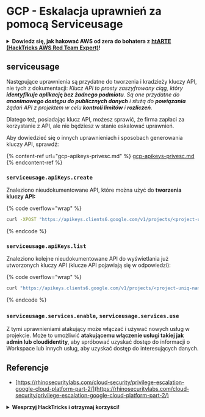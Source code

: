 # GCP - Eskalacja uprawnień za pomocą Serviceusage

<details>

<summary><strong>Dowiedz się, jak hakować AWS od zera do bohatera z</strong> <a href="https://training.hacktricks.xyz/courses/arte"><strong>htARTE (HackTricks AWS Red Team Expert)</strong></a><strong>!</strong></summary>

Inne sposoby wsparcia HackTricks:

* Jeśli chcesz zobaczyć swoją **firmę reklamowaną w HackTricks** lub **pobrać HackTricks w formacie PDF**, sprawdź [**PLAN SUBSKRYPCYJNY**](https://github.com/sponsors/carlospolop)!
* Zdobądź [**oficjalne gadżety PEASS & HackTricks**](https://peass.creator-spring.com)
* Odkryj [**Rodzinę PEASS**](https://opensea.io/collection/the-peass-family), naszą kolekcję ekskluzywnych [**NFT**](https://opensea.io/collection/the-peass-family)
* **Dołącz do** 💬 [**grupy Discord**](https://discord.gg/hRep4RUj7f) lub [**grupy telegramowej**](https://t.me/peass) lub **śledź** mnie na **Twitterze** 🐦 [**@carlospolopm**](https://twitter.com/carlospolopm)**.**
* **Podziel się swoimi sztuczkami hakerskimi, przesyłając PR-y do** [**HackTricks**](https://github.com/carlospolop/hacktricks) i [**HackTricks Cloud**](https://github.com/carlospolop/hacktricks-cloud) github repos.

</details>

## serviceusage

Następujące uprawnienia są przydatne do tworzenia i kradzieży kluczy API, nie tych z dokumentacji: _Klucz API to prosty zaszyfrowany ciąg, który **identyfikuje aplikację bez żadnego podmiotu**. Są one przydatne do **anonimowego dostępu do publicznych danych** i służą do **powiązania** żądań API z projektem w celu **kontroli limitów** i **rozliczeń**._

Dlatego też, posiadając klucz API, możesz sprawić, że firma zapłaci za korzystanie z API, ale nie będziesz w stanie eskalować uprawnień.

Aby dowiedzieć się o innych uprawnieniach i sposobach generowania kluczy API, sprawdź:

{% content-ref url="gcp-apikeys-privesc.md" %}
[gcp-apikeys-privesc.md](gcp-apikeys-privesc.md)
{% endcontent-ref %}

### `serviceusage.apiKeys.create`

Znaleziono nieudokumentowane API, które można użyć do **tworzenia kluczy API:**

{% code overflow="wrap" %}
```bash
curl -XPOST "https://apikeys.clients6.google.com/v1/projects/<project-uniq-name>/apiKeys?access_token=$(gcloud auth print-access-token)"
```
{% endcode %}

### `serviceusage.apiKeys.list`

Znaleziono kolejne nieudokumentowane API do wyświetlania już utworzonych kluczy API (klucze API pojawiają się w odpowiedzi): 

{% code overflow="wrap" %}
```bash
curl "https://apikeys.clients6.google.com/v1/projects/<project-uniq-name>/apiKeys?access_token=$(gcloud auth print-access-token)"
```
{% endcode %}

### **`serviceusage.services.enable`**, **`serviceusage.services.use`**

Z tymi uprawnieniami atakujący może włączać i używać nowych usług w projekcie. Może to umożliwić **atakującemu włączenie usługi takiej jak admin lub cloudidentity**, aby spróbować uzyskać dostęp do informacji o Workspace lub innych usług, aby uzyskać dostęp do interesujących danych.&#x20;

## **Referencje**

* [https://rhinosecuritylabs.com/cloud-security/privilege-escalation-google-cloud-platform-part-2/](https://rhinosecuritylabs.com/cloud-security/privilege-escalation-google-cloud-platform-part-2/)

<details>

<summary><strong>Wesprzyj HackTricks i otrzymaj korzyści!</strong></summary>

Czy pracujesz w **firmie zajmującej się cyberbezpieczeństwem**? Chcesz zobaczyć swoją **firmę reklamowaną w HackTricks**? A może chcesz mieć dostęp do **najnowszej wersji PEASS lub pobrać HackTricks w formacie PDF**? Sprawdź [**PLAN SUBSKRYPCJI**](https://github.com/sponsors/carlospolop)!

Odkryj [**Rodzinę PEASS**](https://opensea.io/collection/the-peass-family), naszą kolekcję ekskluzywnych [**NFT**](https://opensea.io/collection/the-peass-family)

Zdobądź [**oficjalne gadżety PEASS & HackTricks**](https://peass.creator-spring.com)

**Dołącz do** [**💬**](https://emojipedia.org/speech-balloon/) [**grupy Discord**](https://discord.gg/hRep4RUj7f) lub [**grupy telegramowej**](https://t.me/peass) lub **śledź** mnie na **Twitterze** [**🐦**](https://github.com/carlospolop/hacktricks/tree/7af18b62b3bdc423e11444677a6a73d4043511e9/\[https:/emojipedia.org/bird/README.md)[**@carlospolopm**](https://twitter.com/carlospolopm)**.**

**Podziel się swoimi trikami hakerskimi, przesyłając PR do** [**repozytorium hacktricks na GitHubie**](https://github.com/carlospolop/hacktricks)\*\*\*\*

**.**

</details>
